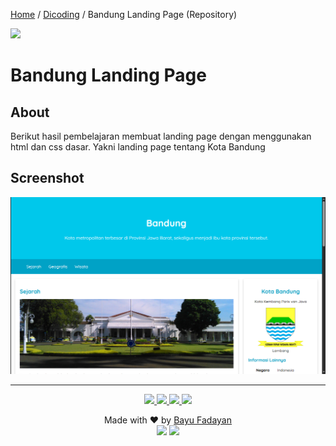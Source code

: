 [Home](https://bayufadayan.github.io/coursework-archive/) / [Dicoding](https://bayufadayan.github.io/coursework-archive/dicoding) / Bandung Landing Page (Repository)

<a href="https://www.dicoding.com/certificates/N9ZOM43V0PG5">
    <img src="https://img.shields.io/badge/🏅%20Sertifikat-blue?style=flat-square"/> 
</a>
<!-- <a href="">
<img src="https://img.shields.io/badge/Notes-000000?style=flat-square&logo=notion&logoColor=white"/><br/><br/>
</a> -->

# Bandung Landing Page
## About  

Berikut hasil pembelajaran membuat landing page dengan menggunakan html dan css dasar. Yakni landing page tentang Kota Bandung

## Screenshot
![Bandung Landing Page](assets/image/screenshot.png)


---

<p align="center">
</p>
<p align="center">
    <a href="https://github.com/bayufadayan">
        <img src="https://img.shields.io/badge/GitHub-181717?style=for-the-badge&logo=github&logoColor=white"/>
    </a>
    <a href="https://www.linkedin.com/in/muhamad-bayu-fadayan/">
        <img src="https://img.shields.io/badge/LinkedIn-0A66C2?style=for-the-badge&logo=linkedin&logoColor=white"/>
    </a>
    <a href="https://bayufadayan.my.id/">
        <img src="https://img.shields.io/badge/Portfolio-000000?style=for-the-badge&logo=vercel&logoColor=white"/>
    </a>
    <a href="https://drive.google.com/file/d/1fPClIxWKbeaKyArwL9cSIDmOFeT-tBt2/view?usp=drive_link">
        <img src="https://img.shields.io/badge/CURICULUM VITAE-4285F4?style=for-the-badge&logo=googledrive&logoColor=white"/>
    </a>
</p>

<p align="center">
  Made with ❤️ by <a href="https://github.com/bayufadayan">Bayu Fadayan</a><br/>
  <img src="https://img.shields.io/badge/Year-2025-blue?style=flat-square"/> 
  <img src="https://img.shields.io/badge/Role-Frontend%20Engineer-green?style=flat-square"/><br/><br/>
</p>
